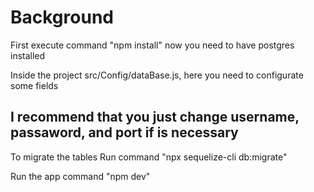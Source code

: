 # Background
First execute command "npm install"
now you need to have postgres installed

Inside the project src/Config/dataBase.js, here you need to configurate some fields
## I recommend that you just change username, passaword, and port if is necessary

 To migrate the tables Run command "npx sequelize-cli db:migrate"

Run the app
command "npm dev"

